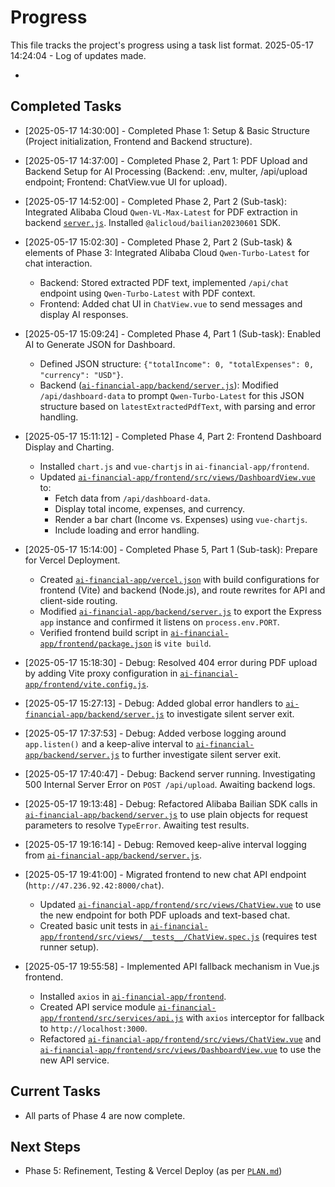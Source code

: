 # Progress

This file tracks the project's progress using a task list format.
2025-05-17 14:24:04 - Log of updates made.

*

## Completed Tasks

*   [2025-05-17 14:30:00] - Completed Phase 1: Setup & Basic Structure (Project initialization, Frontend and Backend structure).
*   [2025-05-17 14:37:00] - Completed Phase 2, Part 1: PDF Upload and Backend Setup for AI Processing (Backend: .env, multer, /api/upload endpoint; Frontend: ChatView.vue UI for upload).
*   [2025-05-17 14:52:00] - Completed Phase 2, Part 2 (Sub-task): Integrated Alibaba Cloud `Qwen-VL-Max-Latest` for PDF extraction in backend [`server.js`](ai-financial-app/backend/server.js:1). Installed `@alicloud/bailian20230601` SDK.
*   [2025-05-17 15:02:30] - Completed Phase 2, Part 2 (Sub-task) & elements of Phase 3: Integrated Alibaba Cloud `Qwen-Turbo-Latest` for chat interaction.
    *   Backend: Stored extracted PDF text, implemented `/api/chat` endpoint using `Qwen-Turbo-Latest` with PDF context.
    *   Frontend: Added chat UI in `ChatView.vue` to send messages and display AI responses.
*   [2025-05-17 15:09:24] - Completed Phase 4, Part 1 (Sub-task): Enabled AI to Generate JSON for Dashboard.
    *   Defined JSON structure: `{"totalIncome": 0, "totalExpenses": 0, "currency": "USD"}`.
    *   Backend ([`ai-financial-app/backend/server.js`](ai-financial-app/backend/server.js:316)): Modified `/api/dashboard-data` to prompt `Qwen-Turbo-Latest` for this JSON structure based on `latestExtractedPdfText`, with parsing and error handling.
*   [2025-05-17 15:11:12] - Completed Phase 4, Part 2: Frontend Dashboard Display and Charting.
    *   Installed `chart.js` and `vue-chartjs` in `ai-financial-app/frontend`.
    *   Updated [`ai-financial-app/frontend/src/views/DashboardView.vue`](ai-financial-app/frontend/src/views/DashboardView.vue:0) to:
        *   Fetch data from `/api/dashboard-data`.
        *   Display total income, expenses, and currency.
        *   Render a bar chart (Income vs. Expenses) using `vue-chartjs`.
        *   Include loading and error handling.

*   [2025-05-17 15:14:00] - Completed Phase 5, Part 1 (Sub-task): Prepare for Vercel Deployment.
    *   Created [`ai-financial-app/vercel.json`](ai-financial-app/vercel.json:0) with build configurations for frontend (Vite) and backend (Node.js), and route rewrites for API and client-side routing.
    *   Modified [`ai-financial-app/backend/server.js`](ai-financial-app/backend/server.js:1) to export the Express `app` instance and confirmed it listens on `process.env.PORT`.
    *   Verified frontend build script in [`ai-financial-app/frontend/package.json`](ai-financial-app/frontend/package.json:8) is `vite build`.
*   [2025-05-17 15:18:30] - Debug: Resolved 404 error during PDF upload by adding Vite proxy configuration in [`ai-financial-app/frontend/vite.config.js`](ai-financial-app/frontend/vite.config.js:1).
*   [2025-05-17 15:27:13] - Debug: Added global error handlers to [`ai-financial-app/backend/server.js`](ai-financial-app/backend/server.js:1) to investigate silent server exit.
*   [2025-05-17 17:37:53] - Debug: Added verbose logging around `app.listen()` and a keep-alive interval to [`ai-financial-app/backend/server.js`](ai-financial-app/backend/server.js:1) to further investigate silent server exit.
*   [2025-05-17 17:40:47] - Debug: Backend server running. Investigating 500 Internal Server Error on `POST /api/upload`. Awaiting backend logs.
*   [2025-05-17 19:13:48] - Debug: Refactored Alibaba Bailian SDK calls in [`ai-financial-app/backend/server.js`](ai-financial-app/backend/server.js:1) to use plain objects for request parameters to resolve `TypeError`. Awaiting test results.
*   [2025-05-17 19:16:14] - Debug: Removed keep-alive interval logging from [`ai-financial-app/backend/server.js`](ai-financial-app/backend/server.js:1).
*   [2025-05-17 19:41:00] - Migrated frontend to new chat API endpoint (`http://47.236.92.42:8000/chat`).
    *   Updated [`ai-financial-app/frontend/src/views/ChatView.vue`](ai-financial-app/frontend/src/views/ChatView.vue:0) to use the new endpoint for both PDF uploads and text-based chat.
    *   Created basic unit tests in [`ai-financial-app/frontend/src/views/__tests__/ChatView.spec.js`](ai-financial-app/frontend/src/views/__tests__/ChatView.spec.js:0) (requires test runner setup).
*   [2025-05-17 19:55:58] - Implemented API fallback mechanism in Vue.js frontend.
    *   Installed `axios` in [`ai-financial-app/frontend`](ai-financial-app/frontend/).
    *   Created API service module [`ai-financial-app/frontend/src/services/api.js`](ai-financial-app/frontend/src/services/api.js:0) with `axios` interceptor for fallback to `http://localhost:3000`.
    *   Refactored [`ai-financial-app/frontend/src/views/ChatView.vue`](ai-financial-app/frontend/src/views/ChatView.vue:0) and [`ai-financial-app/frontend/src/views/DashboardView.vue`](ai-financial-app/frontend/src/views/DashboardView.vue:0) to use the new API service.
## Current Tasks

*   All parts of Phase 4 are now complete.

## Next Steps

*   Phase 5: Refinement, Testing & Vercel Deploy (as per [`PLAN.md`](PLAN.md:0))